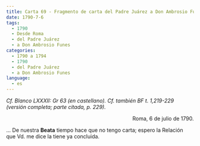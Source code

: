 ```yaml
---
title: Carta 69 - Fragmento de carta del Padre Juárez a Don Ambrosio Funes (Roma, 6 de julio de 1790).
date: 1790-7-6
tags:
  - 1790
  - Desde Roma
  - del Padre Juárez
  - a Don Ambrosio Funes
categories:
  - 1790 a 1794
  - 1790
  - del Padre Juárez
  - a Don Ambrosio Funes
language:
  - es
---
```


_Cf. Blanco LXXXII: Gr 63 (en castellano).
Cf. también BF t. 1,219-229 (versión completa; parte citada, p. 229)._

<div align="right">
Roma, 6 de julio de 1790.
</div>

... De nuestra __Beata__ tiempo hace que no tengo carta; espero la Relación que Vd. me dice la tiene ya concluida.
